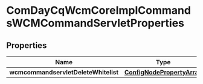 
# ComDayCqWcmCoreImplCommandsWCMCommandServletProperties

## Properties
Name | Type | Description | Notes
------------ | ------------- | ------------- | -------------
**wcmcommandservletDeleteWhitelist** | [**ConfigNodePropertyArray**](ConfigNodePropertyArray.md) |  |  [optional]



